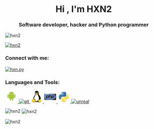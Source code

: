 <h1 align="center">Hi , I'm HXN2</h1>
<h3 align="center">Software developer, hacker and Python programmer</h3>

<p align="left"> <img src="https://komarev.com/ghpvc/?username=hxn2&label=Profile%20views&color=ab5df9&style=flat" alt="hxn2" /> </p>

<p align="left"> <a href="https://github.com/ryo-ma/github-profile-trophy"><img src="https://github-profile-trophy.vercel.app/?username=hxn2" alt="hxn2" /></a> </p>

<h3 align="left">Connect with me:</h3>
<p align="left">
<a href="https://instagram.com/hxn.py" target="blank"><img align="center" src="https://raw.githubusercontent.com/rahuldkjain/github-profile-readme-generator/master/src/images/icons/Social/instagram.svg" alt="hxn.py" height="30" width="40" /></a>
</p>

<h3 align="left">Languages and Tools:</h3>
<p align="left"> <a href="https://developer.android.com" target="_blank" rel="noreferrer"> <img src="https://raw.githubusercontent.com/devicons/devicon/master/icons/android/android-original-wordmark.svg" alt="android" width="40" height="40"/> </a> <a href="https://git-scm.com/" target="_blank" rel="noreferrer"> <img src="https://www.vectorlogo.zone/logos/git-scm/git-scm-icon.svg" alt="git" width="40" height="40"/> </a> <a href="https://www.linux.org/" target="_blank" rel="noreferrer"> <img src="https://raw.githubusercontent.com/devicons/devicon/master/icons/linux/linux-original.svg" alt="linux" width="40" height="40"/> </a> <a href="https://www.php.net" target="_blank" rel="noreferrer"> <img src="https://raw.githubusercontent.com/devicons/devicon/master/icons/php/php-original.svg" alt="php" width="40" height="40"/> </a> <a href="https://www.python.org" target="_blank" rel="noreferrer"> <img src="https://raw.githubusercontent.com/devicons/devicon/master/icons/python/python-original.svg" alt="python" width="40" height="40"/> </a> <a href="https://unrealengine.com/" target="_blank" rel="noreferrer"> <img src="https://raw.githubusercontent.com/kenangundogan/fontisto/036b7eca71aab1bef8e6a0518f7329f13ed62f6b/icons/svg/brand/unreal-engine.svg" alt="unreal" width="40" height="40"/> </a> </p>

<p><img align="left" src="https://github-readme-stats.vercel.app/api/top-langs?username=hxn2&show_icons=true&theme=dark&locale=en&layout=compact" alt="hxn2" /></p>

<p>&nbsp;<img align="center" src="https://github-readme-stats.vercel.app/api?username=hxn2&show_icons=true&theme=dark&locale=en" alt="hxn2" /></p>

<p><img align="center" src="https://github-readme-streak-stats.herokuapp.com/?user=hxn2&" alt="hxn2" /></p>
